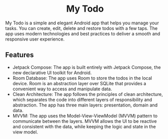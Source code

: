 <h1 align="center">My Todo</h1>

My Todo is a simple and elegant Android app that helps you manage your tasks. You can create, edit, delete and restore todos with a few taps. The app uses modern technologies and best practices to deliver a smooth and responsive user experience.

## Features

- Jetpack Compose: The app is built entirely with Jetpack Compose, the new declarative UI toolkit for Android.
- Room Database: The app uses Room to store the todos in the local device. Room is an abstraction layer over SQLite that provides a convenient way to access and manipulate data.
- Clean Architecture: The app follows the principles of clean architecture, which separates the code into different layers of responsibility and abstraction. The app has three main layers: presentation, domain and data.
- MVVM: The app uses the Model-View-ViewModel (MVVM) pattern to communicate between the layers. MVVM allows the UI to be reactive and consistent with the data, while keeping the logic and state in the view model.


